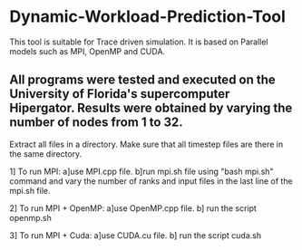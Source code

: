 # Dynamic-Workload-Prediction-Tool
This tool is suitable for Trace driven simulation. It is based on Parallel models such as MPI, OpenMP and CUDA.

All programs were tested and executed on the University of Florida's supercomputer Hipergator.
Results were obtained by varying the number of nodes from 1 to 32. 
----------------------------------------------------------------------------------------------
Extract all files in a directory.
Make sure that all timestep files are there in the same directory.

1] To run MPI:
    a]use MPI.cpp file.
    b]run mpi.sh file using "bash mpi.sh" command and vary the number of ranks and 
      input files in the last line of the mpi.sh file.

2] To run MPI + OpenMP:
    a]use OpenMP.cpp file.
    b] run the script openmp.sh

3] To run MPI + Cuda:
    a]use CUDA.cu file.
    b] run the script cuda.sh
